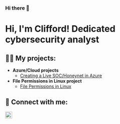 ### Hi there 👋
<h1>Hi, I'm  Clifford! Dedicated cybersecurity analyst  <br/> <a ></a> <a </a></h1>

<h2>👨‍💻 My projects:</h2>

- <b>Azure/Cloud projects</b>
  - [Creating a Live SOC/Honeynet in Azure](https://github.com/cusseryjr/Azure-soc)
- <b>File Permissions in Linux project </b>
  - [File Permissions in Linux](https://github.com/cusseryjr/cusseryjr/blob/main/File%20permissions%20in%20Linux.pdf) <b><i></b></i>
  



<h2> 🤳 Connect with me:</h2>


[<img align="left" alt="JoshMadakor | LinkedIn" width="22px" src="https://cdn.jsdelivr.net/npm/simple-icons@v3/icons/linkedin.svg" />][linkedin]


[linkedin]: https://www.linkedin.com/in/clifford-ussery-2a7373147/


<!--
**cusseryjr/cusseryjr** is a ✨ _special_ ✨ repository because its `README.md` (this file) appears on your GitHub profile.


